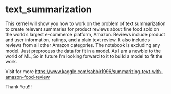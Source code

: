 # text_summarization
This kernel will show you how to work on the problem of text summarization to create relevant summaries for product reviews about fine food sold on the world’s largest e-commerce platform, Amazon. Reviews include product and user information, ratings, and a plain text review. It also includes reviews from all other Amazon categories. The notebook is excluding any model. Just preprocess the data for fit in a model. As I am a newbie to the world of ML, So in future I'm looking forward to it to build a model to fit the work.

Visit for more https://www.kaggle.com/sabbir1996/summarizing-text-with-amazon-food-review

Thank You!!!
